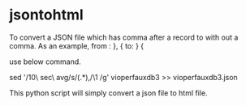 # jsontohtml

To convert a JSON file which has comma after a record to with out a comma. As an example, 
from :
},
{
to:
}
{

use below command.

sed '/10\ sec\ avg/s/\(.*\),/\1 /g' vioperfauxdb3 >> vioperfauxdb3.json

This python script will simply convert a json file to html file. 
